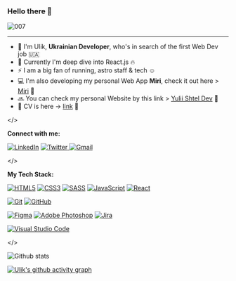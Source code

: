 ### Hello there 👋

<!-- ![image](https://user-images.githubusercontent.com/53697952/226103431-621090c1-0bd5-417b-b866-4a92b8a915d1.png) -->
![007](https://user-images.githubusercontent.com/53697952/226103528-0f52a344-19d9-4a6c-8056-7eb69eb83be4.gif)

***

<!--
**uuuuulik/uuuuulik** is a ✨ _special_ ✨ repository because its `README.md` (this file) appears on your GitHub profile.

Here are some ideas to get you started:

- 🔭 I’m currently working on ...
- 🌱 I’m currently learning ...
- 👯 I’m looking to collaborate on ...
- 🤔 I’m looking for help with ...
- 💬 Ask me about ...
- 📫 How to reach me: ...
- 😄 Pronouns: ...
- ⚡ Fun fact: ...
-->

- 🌟 I'm Ulik, **Ukrainian Developer**, who's in search of the first Web Dev job 🇺🇦
- 🌱 Currently I'm deep dive into React.js 🔥
- ⚡ I am a big fan of running, astro staff & tech ☺️
- 💻 I'm also developing my personal Web App **Miri**, check it out here > [Miri](https://app-miri.netlify.app/) 🔗
- 🔜 You can check my personal Website by this link > [Yulii Shtel Dev](https://portfolio-website-five-blush.vercel.app/#section-contact) 🔗
- 📄 CV is here -> [link](https://drive.google.com/file/d/1hvwSPKUTBBLVXqUew-sN4YQ2YIeJtkIH/view?usp=sharing) 🔗

</>

**Connect with me:**

[![LinkedIn](https://img.shields.io/badge/linkedin-%230077B5.svg?style=for-the-badge&logo=linkedin&logoColor=white)](https://www.linkedin.com/in/yuliishtel/)
[![Twitter](https://img.shields.io/badge/Twitter-%231DA1F2.svg?style=for-the-badge&logo=Twitter&logoColor=white)
](https://twitter.com/uuuuulik)
[![Gmail](https://img.shields.io/badge/Gmail-D14836?style=for-the-badge&logo=gmail&logoColor=white)](mailto:ulik1shtel@gmail.com)

</>

**My Tech Stack:**

[![HTML5](https://img.shields.io/badge/html5-%23E34F26.svg?style=for-the-badge&logo=html5&logoColor=white)](https://www.youtube.com/watch?v=ok-plXXHlWw)
[![CSS3](https://img.shields.io/badge/css3-%231572B6.svg?style=for-the-badge&logo=css3&logoColor=white)](https://www.youtube.com/watch?v=OEV8gMkCHXQ)
[![SASS](https://img.shields.io/badge/SASS-hotpink.svg?style=for-the-badge&logo=SASS&logoColor=white)](https://www.youtube.com/watch?v=akDIJa0AP5c)
[![JavaScript](https://img.shields.io/badge/javascript-%23323330.svg?style=for-the-badge&logo=javascript&logoColor=%23F7DF1E)](https://www.youtube.com/watch?v=DHjqpvDnNGE)
[![React](https://img.shields.io/badge/React-20232A?style=for-the-badge&logo=react&logoColor=61DAFB)](https://www.youtube.com/watch?v=Tn6-PIqc4UM)

[![Git](https://img.shields.io/badge/git-%23F05033.svg?style=for-the-badge&logo=git&logoColor=white)](https://www.youtube.com/watch?v=hwP7WQkmECE)
[![GitHub](https://img.shields.io/badge/github-%23121011.svg?style=for-the-badge&logo=github&logoColor=white)](https://www.youtube.com/watch?v=pBy1zgt0XPc)

[![Figma](https://img.shields.io/badge/figma-%23F24E1E.svg?style=for-the-badge&logo=figma&logoColor=white)](https://www.youtube.com/watch?v=Cx2dkpBxst8)
[![Adobe Photoshop](https://img.shields.io/badge/adobe%20photoshop-%2331A8FF.svg?style=for-the-badge&logo=adobe%20photoshop&logoColor=white)](https://www.youtube.com/watch?v=RGSN4S5jn4o)
[![Jira](https://img.shields.io/badge/jira-%230A0FFF.svg?style=for-the-badge&logo=jira&logoColor=white)](https://www.youtube.com/watch?v=xrCJv0fTyR8)

[![Visual Studio Code](https://img.shields.io/badge/Visual%20Studio%20Code-0078d7.svg?style=for-the-badge&logo=visual-studio-code&logoColor=white)](https://www.youtube.com/watch?v=KMxo3T_MTvY)

</>

![Github stats](https://github-readme-stats.vercel.app/api?username=ulikverse&bg_color=141322&color=ff4500&show_icons=true&count_private=true)

<!-- 
![Top Languages Card](https://github-readme-stats.vercel.app/api/top-langs/?username=ulikverse)
 -->

[![Ulik's github activity graph](https://github-readme-activity-graph.cyclic.app/graph?username=ulikverse&bg_color=141322&color=ff4500&line=ff4500&point=992900&area=true&hide_border=true)](https://github.com/ashutosh00710/github-readme-activity-graph)

<!-- 
[![ulikverse's github activity graph](https://github-readme-activity-graph.vercel.app/graph?username=ulikverse)](https://github.com/ashutosh00710/github-readme-activity-graph)
-->
